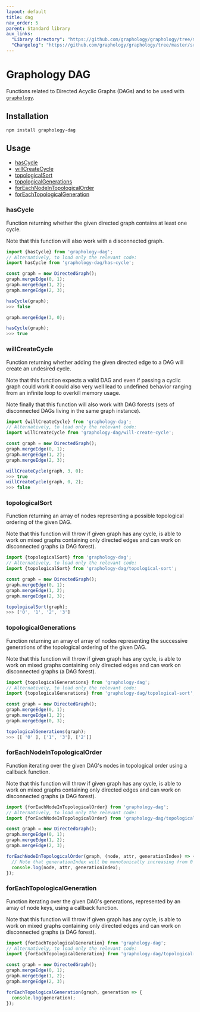 ```yaml
---
layout: default
title: dag
nav_order: 5
parent: Standard library
aux_links:
  "Library directory": "https://github.com/graphology/graphology/tree/master/src/dag"
  "Changelog": "https://github.com/graphology/graphology/tree/master/src/dag/CHANGELOG.md"
---
```


# Graphology DAG

Functions related to Directed Acyclic Graphs (DAGs) and to be used with [`graphology`](..).

## Installation

```
npm install graphology-dag
```

## Usage

- [hasCycle](#hascycle)
- [willCreateCycle](#willcreatecycle)
- [topologicalSort](#topologicalsort)
- [topologicalGenerations](#topologicalgenerations)
- [forEachNodeInTopologicalOrder](#foreachnodeintopologicalorder)
- [forEachTopologicalGeneration](#foreachtopologicalgeneration)

### hasCycle

Function returning whether the given directed graph contains at least one cycle.

Note that this function will also work with a disconnected graph.

```js
import {hasCycle} from 'graphology-dag';
// Alternatively, to load only the relevant code:
import hasCycle from 'graphology-dag/has-cycle';

const graph = new DirectedGraph();
graph.mergeEdge(0, 1);
graph.mergeEdge(1, 2);
graph.mergeEdge(2, 3);

hasCycle(graph);
>>> false

graph.mergeEdge(3, 0);

hasCycle(graph);
>>> true
```

### willCreateCycle

Function returning whether adding the given directed edge to a DAG will create an undesired cycle.

Note that this function expects a valid DAG and even if passing a cyclic graph could work it could also very well lead to undefined behavior ranging from an infinite loop to overkill memory usage.

Note finally that this function will also work with DAG forests (sets of disconnected DAGs living in the same graph instance).

```js
import {willCreateCycle} from 'graphology-dag';
// Alternatively, to load only the relevant code:
import willCreateCycle from 'graphology-dag/will-create-cycle';

const graph = new DirectedGraph();
graph.mergeEdge(0, 1);
graph.mergeEdge(1, 2);
graph.mergeEdge(2, 3);

willCreateCycle(graph, 3, 0);
>>> true
willCreateCycle(graph, 0, 2);
>>> false
```

### topologicalSort

Function returning an array of nodes representing a possible topological ordering of the given DAG.

Note that this function will throw if given graph has any cycle, is able to work on mixed graphs containing only directed edges and can work on disconnected graphs (a DAG forest).

```js
import {topologicalSort} from 'graphology-dag';
// Alternatively, to load only the relevant code:
import {topologicalSort} from 'graphology-dag/topological-sort';

const graph = new DirectedGraph();
graph.mergeEdge(0, 1);
graph.mergeEdge(1, 2);
graph.mergeEdge(2, 3);

topologicalSort(graph);
>>> ['0', '1', '2', '3']
```

### topologicalGenerations

Function returning an array of array of nodes representing the successive generations of the topological ordering of the given DAG.

Note that this function will throw if given graph has any cycle, is able to work on mixed graphs containing only directed edges and can work on disconnected graphs (a DAG forest).

```js
import {topologicalGenerations} from 'graphology-dag';
// Alternatively, to load only the relevant code:
import {topologicalGenerations} from 'graphology-dag/topological-sort';

const graph = new DirectedGraph();
graph.mergeEdge(0, 1);
graph.mergeEdge(1, 2);
graph.mergeEdge(0, 3);

topologicalGenerations(graph);
>>> [[ '0' ], ['1', '3'], ['2']]
```

### forEachNodeInTopologicalOrder

Function iterating over the given DAG's nodes in topological order using a callback function.

Note that this function will throw if given graph has any cycle, is able to work on mixed graphs containing only directed edges and can work on disconnected graphs (a DAG forest).

```js
import {forEachNodeInTopologicalOrder} from 'graphology-dag';
// Alternatively, to load only the relevant code:
import {forEachNodeInTopologicalOrder} from 'graphology-dag/topological-sort';

const graph = new DirectedGraph();
graph.mergeEdge(0, 1);
graph.mergeEdge(1, 2);
graph.mergeEdge(2, 3);

forEachNodeInTopologicalOrder(graph, (node, attr, generationIndex) => {
  // Note that generationIndex will be monotonically increasing from 0 to n.
  console.log(node, attr, generationIndex);
});
```

### forEachTopologicalGeneration

Function iterating over the given DAG's generations, represented by an array of node keys, using a callback function.

Note that this function will throw if given graph has any cycle, is able to work on mixed graphs containing only directed edges and can work on disconnected graphs (a DAG forest).

```js
import {forEachTopologicalGeneration} from 'graphology-dag';
// Alternatively, to load only the relevant code:
import {forEachTopologicalGeneration} from 'graphology-dag/topological-sort';

const graph = new DirectedGraph();
graph.mergeEdge(0, 1);
graph.mergeEdge(1, 2);
graph.mergeEdge(2, 3);

forEachTopologicalGeneration(graph, generation => {
  console.log(generation);
});
```

